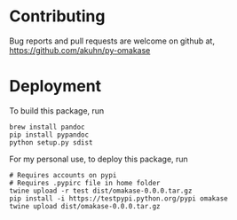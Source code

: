 # Contributing

Bug reports and pull requests are welcome on github at, https://github.com/akuhn/py-omakase

# Deployment

To build this package, run

    brew install pandoc
    pip install pypandoc
    python setup.py sdist

For my personal use, to deploy this package, run

    # Requires accounts on pypi
    # Requires .pypirc file in home folder
    twine upload -r test dist/omakase-0.0.0.tar.gz
    pip install -i https://testpypi.python.org/pypi omakase
    twine upload dist/omakase-0.0.0.tar.gz
